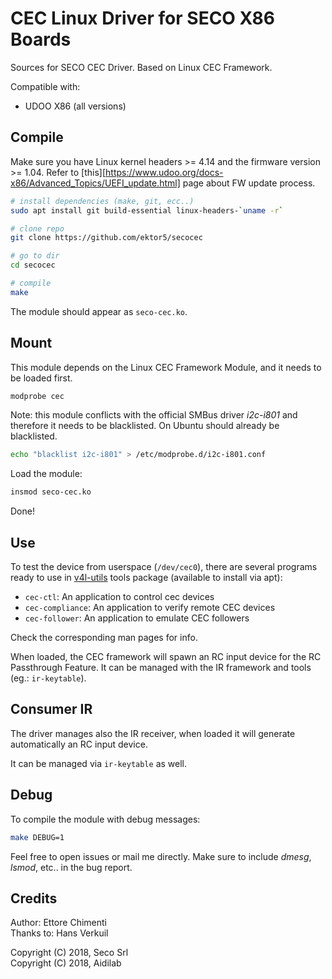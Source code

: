 # CEC Linux Driver for SECO X86 Boards

Sources for SECO CEC Driver. Based on Linux CEC Framework.

Compatible with:

* UDOO X86 (all versions)

## Compile

Make sure you have Linux kernel headers >= 4.14 and the firmware version >= 1.04.
Refer to [this][https://www.udoo.org/docs-x86/Advanced_Topics/UEFI_update.html] page about FW update process.

```bash
# install dependencies (make, git, ecc..)
sudo apt install git build-essential linux-headers-`uname -r`

# clone repo
git clone https://github.com/ektor5/secocec

# go to dir
cd secocec

# compile
make
```

The module should appear as `seco-cec.ko`.

## Mount

This module depends on the Linux CEC Framework Module, and it needs to be loaded first.

```bash
modprobe cec
```

Note: this module conflicts with the official SMBus driver *i2c-i801* and
therefore it needs to be blacklisted. On Ubuntu should already be blacklisted.

```bash
echo "blacklist i2c-i801" > /etc/modprobe.d/i2c-i801.conf
```

Load the module:

```bash
insmod seco-cec.ko
```

Done!

## Use

To test the device from userspace (`/dev/cec0`), there are several programs
ready to use in [v4l-utils][v4l-utils] tools package (available to install via
apt):

* `cec-ctl`: An application to control cec devices
* `cec-compliance`: An application to verify remote CEC devices
* `cec-follower`: An application to emulate CEC followers

Check the corresponding man pages for info.

[v4l-utils]: https://git.linuxtv.org/v4l-utils.git/

When loaded, the CEC framework will spawn an RC input device for the RC
Passthrough Feature. It can be managed with the IR framework and tools (eg.:
`ir-keytable`).

## Consumer IR

The driver manages also the IR receiver, when loaded it will generate
automatically an RC input device.

It can be managed via `ir-keytable` as well.

## Debug

To compile the module with debug messages:

``` bash
make DEBUG=1
```

Feel free to open issues or mail me directly. Make sure to include *dmesg*,
*lsmod*, etc.. in the bug report.

## Credits

Author: Ettore Chimenti  
Thanks to: Hans Verkuil

Copyright (C) 2018, Seco Srl  
Copyright (C) 2018, Aidilab
